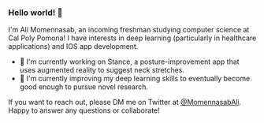 ### Hello world! 👋
I'm Ali Momennasab, an incoming freshman studying computer science at Cal Poly Pomona! I have interests in deep learning (particularly in healthcare applications) and IOS app development.

- 🧘 I'm currently working on Stance, a posture-improvement app that uses augmented reality to suggest neck stretches.
- 🤖 I'm currently improving my deep learning skills to eventually become good enough to pursue novel research.

If you want to reach out, please DM me on Twitter at [@MomennasabAli](https://twitter.com/MomennasabAli). Happy to answer any questions or collaborate!


<!--
**alimomennasab/alimomennasab** is a ✨ _special_ ✨ repository because its `README.md` (this file) appears on your GitHub profile.

Here are some ideas to get you started:

- 🔭 I’m currently working on ...
- 🌱 I’m currently learning ...
- 👯 I’m looking to collaborate on ...
- 🤔 I’m looking for help with ...
- 💬 Ask me about ...
- 📫 How to reach me: ...
- 😄 Pronouns: ...
- ⚡ Fun fact: ...
-->
